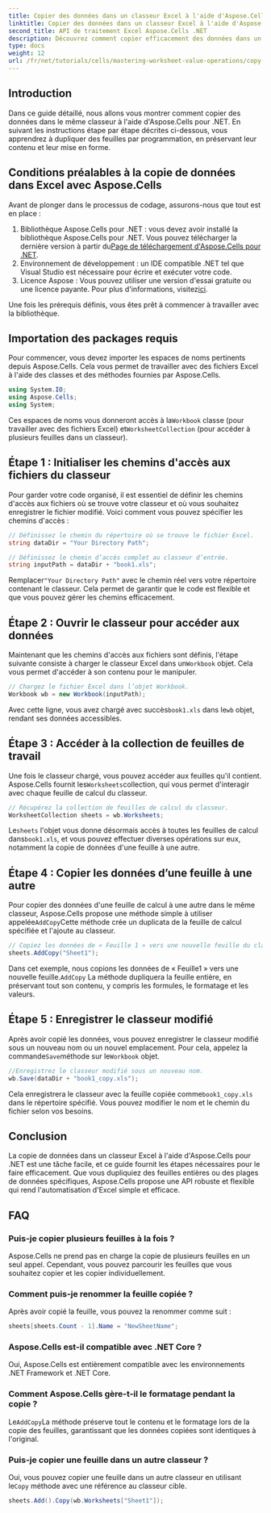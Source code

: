 ```yaml
---
title: Copier des données dans un classeur Excel à l'aide d'Aspose.Cells pour .NET
linktitle: Copier des données dans un classeur Excel à l'aide d'Aspose.Cells pour .NET
second_title: API de traitement Excel Aspose.Cells .NET
description: Découvrez comment copier efficacement des données dans un classeur Excel à l'aide d'Aspose.Cells pour .NET. Suivez ce guide étape par étape pour dupliquer facilement des feuilles, transférer des données et gérer des fichiers Excel en toute simplicité.
type: docs
weight: 12
url: /fr/net/tutorials/cells/mastering-worksheet-value-operations/copy-data-within-excel-workbook/
---
```

## Introduction

Dans ce guide détaillé, nous allons vous montrer comment copier des données dans le même classeur à l'aide d'Aspose.Cells pour .NET. En suivant les instructions étape par étape décrites ci-dessous, vous apprendrez à dupliquer des feuilles par programmation, en préservant leur contenu et leur mise en forme.

## Conditions préalables à la copie de données dans Excel avec Aspose.Cells

Avant de plonger dans le processus de codage, assurons-nous que tout est en place :

1. Bibliothèque Aspose.Cells pour .NET : vous devez avoir installé la bibliothèque Aspose.Cells pour .NET. Vous pouvez télécharger la dernière version à partir du[Page de téléchargement d'Aspose.Cells pour .NET](https://releases.aspose.com/cells/net/).
2. Environnement de développement : un IDE compatible .NET tel que Visual Studio est nécessaire pour écrire et exécuter votre code.
3.  Licence Aspose : Vous pouvez utiliser une version d'essai gratuite ou une licence payante. Pour plus d'informations, visitez[ici](https://purchase.aspose.com/temporary-license/).

Une fois les prérequis définis, vous êtes prêt à commencer à travailler avec la bibliothèque.

## Importation des packages requis

Pour commencer, vous devez importer les espaces de noms pertinents depuis Aspose.Cells. Cela vous permet de travailler avec des fichiers Excel à l'aide des classes et des méthodes fournies par Aspose.Cells.

```csharp
using System.IO;
using Aspose.Cells;
using System;
```

 Ces espaces de noms vous donneront accès à la`Workbook` classe (pour travailler avec des fichiers Excel) et`WorksheetCollection` (pour accéder à plusieurs feuilles dans un classeur).

## Étape 1 : Initialiser les chemins d'accès aux fichiers du classeur

Pour garder votre code organisé, il est essentiel de définir les chemins d'accès aux fichiers où se trouve votre classeur et où vous souhaitez enregistrer le fichier modifié. Voici comment vous pouvez spécifier les chemins d'accès :

```csharp
// Définissez le chemin du répertoire où se trouve le fichier Excel.
string dataDir = "Your Directory Path";

// Définissez le chemin d’accès complet au classeur d’entrée.
string inputPath = dataDir + "book1.xls";
```

 Remplacer`"Your Directory Path"` avec le chemin réel vers votre répertoire contenant le classeur. Cela permet de garantir que le code est flexible et que vous pouvez gérer les chemins efficacement.

## Étape 2 : Ouvrir le classeur pour accéder aux données

 Maintenant que les chemins d'accès aux fichiers sont définis, l'étape suivante consiste à charger le classeur Excel dans un`Workbook` objet. Cela vous permet d'accéder à son contenu pour le manipuler.

```csharp
// Chargez le fichier Excel dans l’objet Workbook.
Workbook wb = new Workbook(inputPath);
```

 Avec cette ligne, vous avez chargé avec succès`book1.xls` dans le`wb` objet, rendant ses données accessibles.

## Étape 3 : Accéder à la collection de feuilles de travail

 Une fois le classeur chargé, vous pouvez accéder aux feuilles qu'il contient. Aspose.Cells fournit les`Worksheets`collection, qui vous permet d'interagir avec chaque feuille de calcul du classeur.

```csharp
// Récupérez la collection de feuilles de calcul du classeur.
WorksheetCollection sheets = wb.Worksheets;
```

 Le`sheets` l'objet vous donne désormais accès à toutes les feuilles de calcul dans`book1.xls`, et vous pouvez effectuer diverses opérations sur eux, notamment la copie de données d'une feuille à une autre.

## Étape 4 : Copier les données d’une feuille à une autre

 Pour copier des données d'une feuille de calcul à une autre dans le même classeur, Aspose.Cells propose une méthode simple à utiliser appelée`AddCopy`Cette méthode crée un duplicata de la feuille de calcul spécifiée et l'ajoute au classeur.

```csharp
// Copiez les données de « Feuille 1 » vers une nouvelle feuille du classeur.
sheets.AddCopy("Sheet1");
```

 Dans cet exemple, nous copions les données de « Feuille1 » vers une nouvelle feuille.`AddCopy` La méthode dupliquera la feuille entière, en préservant tout son contenu, y compris les formules, le formatage et les valeurs.

## Étape 5 : Enregistrer le classeur modifié

 Après avoir copié les données, vous pouvez enregistrer le classeur modifié sous un nouveau nom ou un nouvel emplacement. Pour cela, appelez la commande`Save`méthode sur le`Workbook` objet.

```csharp
//Enregistrez le classeur modifié sous un nouveau nom.
wb.Save(dataDir + "book1_copy.xls");
```

 Cela enregistrera le classeur avec la feuille copiée comme`book1_copy.xls` dans le répertoire spécifié. Vous pouvez modifier le nom et le chemin du fichier selon vos besoins.

## Conclusion

La copie de données dans un classeur Excel à l'aide d'Aspose.Cells pour .NET est une tâche facile, et ce guide fournit les étapes nécessaires pour le faire efficacement. Que vous dupliquiez des feuilles entières ou des plages de données spécifiques, Aspose.Cells propose une API robuste et flexible qui rend l'automatisation d'Excel simple et efficace.

## FAQ

### Puis-je copier plusieurs feuilles à la fois ?

Aspose.Cells ne prend pas en charge la copie de plusieurs feuilles en un seul appel. Cependant, vous pouvez parcourir les feuilles que vous souhaitez copier et les copier individuellement.

### Comment puis-je renommer la feuille copiée ?

Après avoir copié la feuille, vous pouvez la renommer comme suit :

```csharp
sheets[sheets.Count - 1].Name = "NewSheetName";
```

### Aspose.Cells est-il compatible avec .NET Core ?

Oui, Aspose.Cells est entièrement compatible avec les environnements .NET Framework et .NET Core.

### Comment Aspose.Cells gère-t-il le formatage pendant la copie ?

 Le`AddCopy`La méthode préserve tout le contenu et le formatage lors de la copie des feuilles, garantissant que les données copiées sont identiques à l'original.

### Puis-je copier une feuille dans un autre classeur ?

 Oui, vous pouvez copier une feuille dans un autre classeur en utilisant le`Copy` méthode avec une référence au classeur cible.

```csharp
sheets.Add().Copy(wb.Worksheets["Sheet1"]);
```